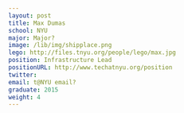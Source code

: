 ```yaml
---
layout: post
title: Max Dumas
school: NYU
major: Major?
image: /lib/img/shipplace.png
lego: http://files.tnyu.org/people/lego/max.jpg
position: Infrastructure Lead
positionURL: http://www.techatnyu.org/position
twitter:
email: t@NYU email?
graduate: 2015
weight: 4
---
```

